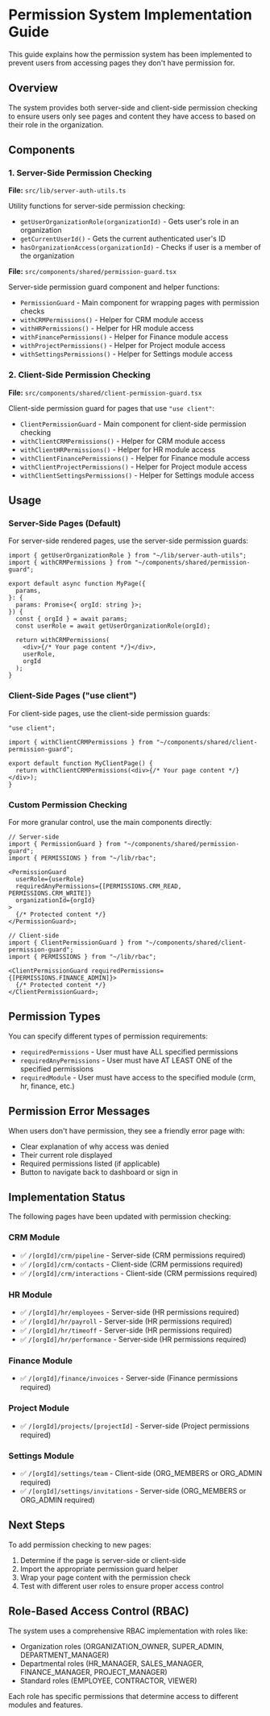 # Permission System Implementation Guide

This guide explains how the permission system has been implemented to prevent users from accessing pages they don't have permission for.

## Overview

The system provides both server-side and client-side permission checking to ensure users only see pages and content they have access to based on their role in the organization.

## Components

### 1. Server-Side Permission Checking

**File:** `src/lib/server-auth-utils.ts`

Utility functions for server-side permission checking:

- `getUserOrganizationRole(organizationId)` - Gets user's role in an organization
- `getCurrentUserId()` - Gets the current authenticated user's ID
- `hasOrganizationAccess(organizationId)` - Checks if user is a member of the organization

**File:** `src/components/shared/permission-guard.tsx`

Server-side permission guard component and helper functions:

- `PermissionGuard` - Main component for wrapping pages with permission checks
- `withCRMPermissions()` - Helper for CRM module access
- `withHRPermissions()` - Helper for HR module access
- `withFinancePermissions()` - Helper for Finance module access
- `withProjectPermissions()` - Helper for Project module access
- `withSettingsPermissions()` - Helper for Settings module access

### 2. Client-Side Permission Checking

**File:** `src/components/shared/client-permission-guard.tsx`

Client-side permission guard for pages that use `"use client"`:

- `ClientPermissionGuard` - Main component for client-side permission checking
- `withClientCRMPermissions()` - Helper for CRM module access
- `withClientHRPermissions()` - Helper for HR module access
- `withClientFinancePermissions()` - Helper for Finance module access
- `withClientProjectPermissions()` - Helper for Project module access
- `withClientSettingsPermissions()` - Helper for Settings module access

## Usage

### Server-Side Pages (Default)

For server-side rendered pages, use the server-side permission guards:

```tsx
import { getUserOrganizationRole } from "~/lib/server-auth-utils";
import { withCRMPermissions } from "~/components/shared/permission-guard";

export default async function MyPage({
  params,
}: {
  params: Promise<{ orgId: string }>;
}) {
  const { orgId } = await params;
  const userRole = await getUserOrganizationRole(orgId);

  return withCRMPermissions(
    <div>{/* Your page content */}</div>,
    userRole,
    orgId
  );
}
```

### Client-Side Pages ("use client")

For client-side pages, use the client-side permission guards:

```tsx
"use client";

import { withClientCRMPermissions } from "~/components/shared/client-permission-guard";

export default function MyClientPage() {
  return withClientCRMPermissions(<div>{/* Your page content */}</div>);
}
```

### Custom Permission Checking

For more granular control, use the main components directly:

```tsx
// Server-side
import { PermissionGuard } from "~/components/shared/permission-guard";
import { PERMISSIONS } from "~/lib/rbac";

<PermissionGuard
  userRole={userRole}
  requiredAnyPermissions={[PERMISSIONS.CRM_READ, PERMISSIONS.CRM_WRITE]}
  organizationId={orgId}
>
  {/* Protected content */}
</PermissionGuard>;

// Client-side
import { ClientPermissionGuard } from "~/components/shared/client-permission-guard";
import { PERMISSIONS } from "~/lib/rbac";

<ClientPermissionGuard requiredPermissions={[PERMISSIONS.FINANCE_ADMIN]}>
  {/* Protected content */}
</ClientPermissionGuard>;
```

## Permission Types

You can specify different types of permission requirements:

- `requiredPermissions` - User must have ALL specified permissions
- `requiredAnyPermissions` - User must have AT LEAST ONE of the specified permissions
- `requiredModule` - User must have access to the specified module (crm, hr, finance, etc.)

## Permission Error Messages

When users don't have permission, they see a friendly error page with:

- Clear explanation of why access was denied
- Their current role displayed
- Required permissions listed (if applicable)
- Button to navigate back to dashboard or sign in

## Implementation Status

The following pages have been updated with permission checking:

### CRM Module

- ✅ `/[orgId]/crm/pipeline` - Server-side (CRM permissions required)
- ✅ `/[orgId]/crm/contacts` - Client-side (CRM permissions required)
- ✅ `/[orgId]/crm/interactions` - Client-side (CRM permissions required)

### HR Module

- ✅ `/[orgId]/hr/employees` - Server-side (HR permissions required)
- ✅ `/[orgId]/hr/payroll` - Server-side (HR permissions required)
- ✅ `/[orgId]/hr/timeoff` - Server-side (HR permissions required)
- ✅ `/[orgId]/hr/performance` - Server-side (HR permissions required)

### Finance Module

- ✅ `/[orgId]/finance/invoices` - Server-side (Finance permissions required)

### Project Module

- ✅ `/[orgId]/projects/[projectId]` - Server-side (Project permissions required)

### Settings Module

- ✅ `/[orgId]/settings/team` - Client-side (ORG_MEMBERS or ORG_ADMIN required)
- ✅ `/[orgId]/settings/invitations` - Server-side (ORG_MEMBERS or ORG_ADMIN required)

## Next Steps

To add permission checking to new pages:

1. Determine if the page is server-side or client-side
2. Import the appropriate permission guard helper
3. Wrap your page content with the permission check
4. Test with different user roles to ensure proper access control

## Role-Based Access Control (RBAC)

The system uses a comprehensive RBAC implementation with roles like:

- Organization roles (ORGANIZATION_OWNER, SUPER_ADMIN, DEPARTMENT_MANAGER)
- Departmental roles (HR_MANAGER, SALES_MANAGER, FINANCE_MANAGER, PROJECT_MANAGER)
- Standard roles (EMPLOYEE, CONTRACTOR, VIEWER)

Each role has specific permissions that determine access to different modules and features.
